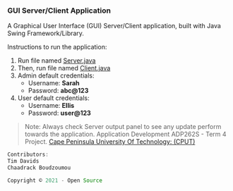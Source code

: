 ### GUI Server/Client Application
A Graphical User Interface (GUI) Server/Client application, built with Java Swing Framework/Library.

Instructions to run the application:

1. Run file named [Server.java](./src/main/java/za/ac/cput/server/Server.java)
1. Then, run file named [Client.java](./src/main/java/za/ac/cput/client/Client.java)
1. Admin default credentials:
    * Username: **Sarah**
    * Password: **abc@123** 
1. User default credentials:
    * Username: **Ellis**
    * Password: **user@123** 

> Note: Always check Server output panel to see any update perform towards the application.  Application Development ADP262S - Term 4  Project.
[Cape Peninsula University Of Technology: (CPUT)](https://www.cput.ac.za/)

```java
Contributors: 
Tim Davids
Chaadrack Boudzoumou

Copyright © 2021 - Open Source
```
